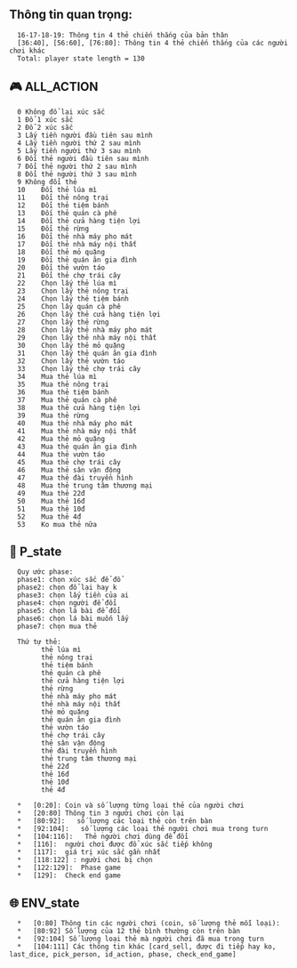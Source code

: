 ##   Thông tin quan trọng:
      16-17-18-19: Thông tin 4 thẻ chiến thắng của bản thân
      [36:40], [56:60], [76:80]: Thông tin 4 thẻ chiến thắng của các người chơi khác
      Total: player state length = 130
      
##  :video_game: ALL_ACTION
      0	Không đổ lại xúc sắc
      1	Đổ 1 xúc sắc
      2	Đổ 2 xúc sắc
      3	Lấy tiền người đầu tiên sau mình
      4	Lấy tiền người thứ 2 sau mình
      5	Lấy tiền người thứ 3 sau mình
      6	Đối thẻ người đầu tiên sau mình
      7	Đổi thẻ người thứ 2 sau mình
      8	Đổi thẻ người thứ 3 sau mình
      9	Không đổi thẻ
      10	Đổi thẻ lúa mì
      11	Đổi thẻ nông trại
      12	Đổi thẻ tiệm bánh
      13	Đối thẻ quán cà phê
      14	Đổi thẻ cửa hàng tiện lợi
      15	Đổi thẻ rừng
      16	Đổi thẻ nhà máy pho mát
      17	Đổi thẻ nhà máy nội thất
      18	Đổi thẻ mỏ quặng
      19	Đổi thẻ quán ăn gia đình
      20	Đổi thẻ vườn táo
      21	Đổi thẻ chợ trái cây
      22	Chọn lấy thẻ lúa mì
      23	Chọn lấy thẻ nông trại
      24	Chọn lấy thẻ tiệm bánh
      25	Chọn lấy quán cà phê
      26	Chọn lấy thẻ cửa hàng tiện lợi
      27	Chọn lấy thẻ rừng
      28	Chọn lấy thẻ nhà máy pho mát
      29	Chọn lấy thẻ nhà máy nội thất
      30	Chọn lấy thẻ mỏ quặng
      31	Chọn lấy thẻ quán ăn gia đình
      32	Chọn lấy thẻ vườn táo
      33	Chọn lấy thẻ chợ trái cây
      34	Mua thẻ lúa mì
      35	Mua thẻ nông trại
      36	Mua thẻ tiệm bánh
      37	Mua thẻ quán cà phê
      38	Mua thẻ cửa hàng tiện lợi
      39	Mua thẻ rừng
      40	Mua thẻ nhà máy pho mát
      41	Mua thẻ nhà máy nội thất
      42	Mua thẻ mỏ quặng
      43	Mua thẻ quán ăn gia đình
      44	Mua thẻ vườn táo
      45	Mua thẻ chợ trái cây
      46	Mua thẻ sân vận động
      47	Mua thẻ đài truyền hình
      48	Mua thẻ trung tâm thương mại
      49	Mua thẻ 22đ
      50	Mua thẻ 16đ
      51	Mua thẻ 10đ
      52	Mua thẻ 4đ
      53	Ko mua thẻ nữa

##  :bust_in_silhouette: P_state
      Quy ước phase: 
      phase1: chọn xúc sắc để đổ
      phase2: chọn đổ lại hay k
      phase3: chọn lấy tiền của ai
      phase4: chọn người để đổi
      phase5: chọn lá bài để đổi
      phase6: chọn lá bài muốn lấy
      phase7: chọn mua thẻ

      Thứ tự thẻ:
            thẻ lúa mì
            thẻ nông trại
            thẻ tiệm bánh
            thẻ quán cà phê
            thẻ cửa hàng tiện lợi
            thẻ rừng
            thẻ nhà máy pho mát
            thẻ nhà máy nội thất
            thẻ mỏ quặng
            thẻ quán ăn gia đình
            thẻ vườn táo
            thẻ chợ trái cây
            thẻ sân vận động
            thẻ đài truyền hình
            thẻ trung tâm thương mại
            thẻ 22đ
            thẻ 16đ
            thẻ 10đ
            thẻ 4đ

      *   [0:20]: Coin và số lượng từng loại thẻ của người chơi
      *   [20:80] Thông tin 3 người chơi còn lại
      *   [80:92]:   số lượng các loại thẻ còn trên bàn
      *   [92:104]:   số lượng các loại thẻ người chơi mua trong turn
      *   [104:116]:   Thẻ người chơi dùng để đổi
      *   [116]:  người chơi được đổ xúc sắc tiếp không
      *   [117]:  giá trị xúc sắc gần nhất
      *   [118:122] : người chơi bị chọn
      *   [122:129]:  Phase game
      *   [129]:  Check end game


##  :globe_with_meridians: ENV_state
      *   [0:80] Thông tin các người chơi (coin, số lượng thẻ mỗi loại): 
      *   [80:92] Số lượng của 12 thẻ bình thường còn trên bàn
      *   [92:104] Số lượng loại thẻ mà người chơi đã mua trong turn
      *   [104:111] Các thông tin khác [card_sell, được đi tiếp hay ko, last_dice, pick_person, id_action, phase, check_end_game]


